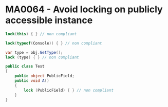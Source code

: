 # MA0064 - Avoid locking on publicly accessible instance

````csharp
lock(this) { } // non compliant
````

````csharp
lock(typeof(Console)) { } // non compliant

var type = obj.GetType();
lock (type) { } // non compliant
````

````csharp
public class Test
{
    public object PublicField;
	public void A()
	{
	    lock (PublicField) { } // non compliant
	}
}
````
